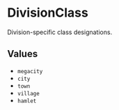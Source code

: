 # DivisionClass

Division-specific class designations.

## Values

- `megacity`
- `city`
- `town`
- `village`
- `hamlet`
